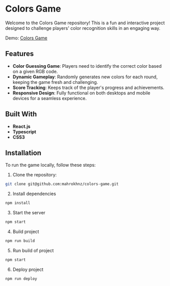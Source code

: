 # Colors Game

Welcome to the Colors Game repository! This is a fun and interactive project designed to challenge players' color recognition skills in an engaging way.

Demo:
[Colors Game](https://mahrokhnz.github.io/colors-game/)

## Features

- **Color Guessing Game**: Players need to identify the correct color based on a given RGB code.
- **Dynamic Gameplay**: Randomly generates new colors for each round, keeping the game fresh and challenging.
- **Score Tracking**: Keeps track of the player's progress and achievements.
- **Responsive Design**: Fully functional on both desktops and mobile devices for a seamless experience.

## Built With

- **React.js**
- **Typescript**
- **CSS3**

## Installation

To run the game locally, follow these steps:

1. Clone the repository:
  ```bash
  git clone git@github.com:mahrokhnz/colors-game.git
  ```

2. Install dependencies
  ```bash
  npm install
  ```

3. Start the server
  ```bash
  npm start
  ```

4. Build project
  ```bash
  npm run build
  ```

5. Run build of project
  ```bash
  npm start
  ```

6. Deploy project
  ```bash
  npm run deploy
  ```
